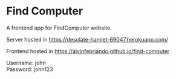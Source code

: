 # Find Computer

A frontend app for FindComputer website.

Server hosted in https://desolate-hamlet-69047.herokuapp.com/

Frontend hosted in https://alvinfebriando.github.io/find-computer

Username: john  
Password: john123
